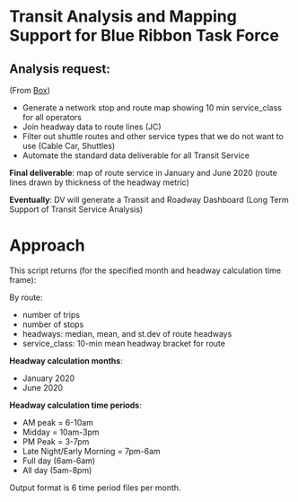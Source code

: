 # Transit Analysis and Mapping Support for Blue Ribbon Task Force

## Analysis request:

(From [Box](https://mtcdrive.app.box.com/notes/684909665446))

- Generate a network stop and route map showing 10 min service_class for all operators
- Join headway data to route lines (JC)
- Filter out shuttle routes and other service types that we do not want to use (Cable Car, Shuttles)
- Automate the standard data deliverable for all Transit Service

**Final deliverable**: map of route service in January and June 2020 (route lines drawn by thickness of the headway metric)

**Eventually**: DV will generate a Transit and Roadway Dashboard (Long Term Support of Transit Service Analysis)

# Approach

This script returns (for the specified month and headway calculation time frame):

By route:
- number of trips
- number of stops
- headways: median, mean, and st.dev of route headways
- service_class: 10-min mean headway bracket for route

**Headway calculation months**:
- January 2020
- June 2020

**Headway calculation time periods**:
- AM peak = 6-10am
- Midday = 10am-3pm
- PM Peak = 3-7pm
- Late Night/Early Morning = 7pm-6am
- Full day (6am-6am)
- All day (5am-8pm)


Output format is 6 time period files per month.
